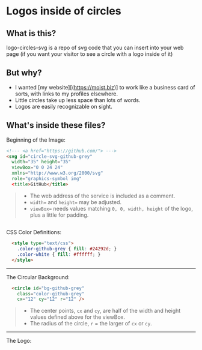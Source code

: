 # Logos inside of circles

## What is this?
logo-circles-svg is a repo of svg code that you can insert into your web page (if you want your visitor to see a circle with a logo inside of it)

## But why?
- I wanted [my website][(https://moist.biz)] to work like a business card of sorts, with links to my profiles elsewhere.
- Little circles take up less space than lots of words.
- Logos are easily recognizable on sight.

## What's inside these files?

Beginning of the Image:
```html
<!--- <a href="https://github.com/"> --->
<svg id="circle-svg-github-grey"
  width="35" height="35"
  viewBox="0 0 24 24"
  xmlns="http://www.w3.org/2000/svg"
  role="graphics-symbol img" 
  <title>GitHub</title>
```

> - The web address of the service is included as a comment.
> - `width=` and `height=` may be adjusted.
> - `viewBox=` needs values matching `0, 0, width, height` of the logo, plus a little for padding.

##

CSS Color Definitions:
```html
  <style type="text/css">
    .color-github-grey { fill: #24292d; }
    .color-white { fill: #ffffff; }
  </style>
```

***

The Circular Background:
```html
  <circle id="bg-github-grey"
    class="color-github-grey"
    cx="12" cy="12" r="12" />
```
> - The center points, `cx` and `cy`, are half of the width and height values defined above for the viewBox.
> - The radius of the circle, `r` = the larger of `cx` or `cy`.

***

The Logo:

